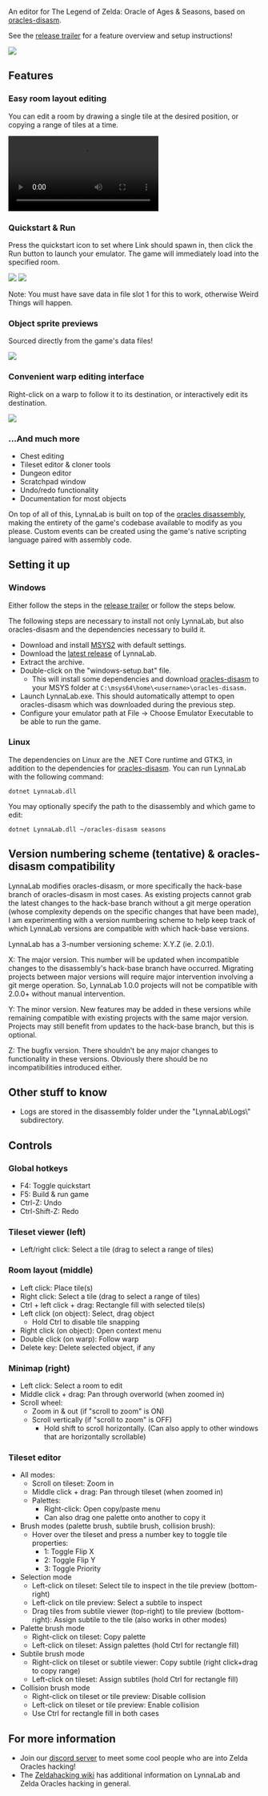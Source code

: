 An editor for The Legend of Zelda: Oracle of Ages & Seasons, based on
[oracles-disasm](https://github.com/stewmath/oracles-disasm).

See the [release trailer](https://www.youtube.com/watch?v=u-Sz1d0ZdEk) for a feature overview and
setup instructions!

![](images/preview-general.png)

## Features

### Easy room layout editing

You can edit a room by drawing a single tile at the desired position, or copying a range of tiles at
a time.

![](images/preview-brush.mp4)

### Quickstart & Run

Press the quickstart icon to set where Link should spawn in, then click the Run
button to launch your emulator. The game will immediately load into the
specified room.

![](images/preview-quickspawn-1.png)
![](images/preview-quickspawn-2.png)

Note: You must have save data in file slot 1 for this to work, otherwise Weird
Things will happen.

### Object sprite previews

Sourced directly from the game's data files!

![](images/preview-objects.png)

### Convenient warp editing interface

Right-click on a warp to follow it to its destination, or interactively edit its
destination.

![](images/preview-warps.png)

### ...And much more

- Chest editing
- Tileset editor & cloner tools
- Dungeon editor
- Scratchpad window
- Undo/redo functionality
- Documentation for most objects

On top of all of this, LynnaLab is built on top of the
[oracles disassembly](https://github.com/stewmath/oracles-disasm), making the
entirety of the game's codebase available to modify as you please. Custom events
can be created using the game's native scripting language paired with assembly
code.

## Setting it up

### Windows

Either follow the steps in the [release trailer](https://www.youtube.com/watch?v=u-Sz1d0ZdEk&t=126s)
or follow the steps below.

The following steps are necessary to install not only LynnaLab, but also
oracles-disasm and the dependencies necessary to build it.

- Download and install [MSYS2](https://www.msys2.org/) with default settings.
- Download the [latest release](https://github.com/Stewmath/LynnaLab/releases) of LynnaLab.
- Extract the archive.
- Double-click on the "windows-setup.bat" file.
  - This will install some dependencies and download
    [oracles-disasm](https://github.com/stewmath/oracles-disasm) to your MSYS
    folder at `C:\msys64\home\<username>\oracles-disasm.`
- Launch LynnaLab.exe. This should automatically attempt to open oracles-disasm
  which was downloaded during the previous step.
- Configure your emulator path at File -> Choose Emulator Executable to be able
  to run the game.

### Linux

The dependencies on Linux are the .NET Core runtime and GTK3, in addition to the
dependencies for [oracles-disasm](https://github.com/stewmath/oracles-disasm).
You can run LynnaLab with the following command:

```
dotnet LynnaLab.dll
```

You may optionally specify the path to the disassembly and which game to edit:

```
dotnet LynnaLab.dll ~/oracles-disasm seasons
```

## Version numbering scheme (tentative) & oracles-disasm compatibility

LynnaLab modifies oracles-disasm, or more specifically the hack-base branch of
oracles-disasm in most cases. As existing projects cannot grab the latest
changes to the hack-base branch without a git merge operation (whose complexity
depends on the specific changes that have been made), I am experimenting with a
version numbering scheme to help keep track of which LynnaLab versions are
compatible with which hack-base versions.

LynnaLab has a 3-number versioning scheme: X.Y.Z (ie. 2.0.1).

X: The major version. This number will be updated when incompatible changes to
the disassembly's hack-base branch have occurred. Migrating projects between
major versions will require major intervention involving a git merge operation.
So, LynnaLab 1.0.0 projects will not be compatible with 2.0.0+ without manual
intervention.

Y: The minor version. New features may be added in these versions while
remaining compatible with existing projects with the same major version.
Projects may still benefit from updates to the hack-base branch, but this is
optional.

Z: The bugfix version. There shouldn't be any major changes to functionality in
these versions. Obviously there should be no incompatibilities introduced
either.

## Other stuff to know

* Logs are stored in the disassembly folder under the "LynnaLab\\Logs\\"
  subdirectory.
  
## Controls

### Global hotkeys

* F4: Toggle quickstart
* F5: Build & run game
* Ctrl-Z: Undo
* Ctrl-Shift-Z: Redo

### Tileset viewer (left)

* Left/right click: Select a tile (drag to select a range of tiles)

### Room layout (middle)

* Left click: Place tile(s)
* Right click: Select a tile (drag to select a range of tiles)
* Ctrl + left click + drag: Rectangle fill with selected tile(s)
* Left click (on object): Select, drag object
  * Hold Ctrl to disable tile snapping
* Right click (on object): Open context menu
* Double click (on warp): Follow warp
* Delete key: Delete selected object, if any

### Minimap (right)

* Left click: Select a room to edit
* Middle click + drag: Pan through overworld (when zoomed in)
* Scroll wheel:
  * Zoom in & out (if "scroll to zoom" is ON)
  * Scroll vertically (if "scroll to zoom" is OFF)
    * Hold shift to scroll horizontally. (Can also apply to other windows that are horizontally scrollable)
    
### Tileset editor

* All modes:
  * Scroll on tileset: Zoom in
  * Middle click + drag: Pan through tileset (when zoomed in)
  * Palettes:
    * Right-click: Open copy/paste menu
    * Can also drag one palette onto another to copy it
* Brush modes (palette brush, subtile brush, collision brush):
  * Hover over the tileset and press a number key to toggle tile properties:
    * 1: Toggle Flip X
    * 2: Toggle Flip Y
    * 3: Toggle Priority
* Selection mode
  * Left-click on tileset: Select tile to inspect in the tile preview (bottom-right)
  * Left-click on tile preview: Select a subtile to inspect
  * Drag tiles from subtile viewer (top-right) to tile preview (bottom-right): Assign subtile to the
    tile (also works in other modes)
* Palette brush mode
  * Right-click on tileset: Copy palette
  * Left-click on tileset: Assign palettes (hold Ctrl for rectangle fill)
* Subtile brush mode
  * Right-click on tileset or subtile viewer: Copy subtile (right click+drag to copy range)
  * Left-click on tileset: Assign subtiles (hold Ctrl for rectangle fill)
* Collision brush mode
  * Right-click on tileset or tile preview: Disable collision
  * Left-click on tileset or tile preview: Enable collision
  * Use Ctrl for rectangle fill in both cases

## For more information

- Join our [discord server](https://discord.gg/wCpPPNZ) to meet some cool people
  who are into Zelda Oracles hacking!
- The [Zeldahacking wiki](https://wiki.zeldahacking.net/oracle/LynnaLab) has
  additional information on LynnaLab and Zelda Oracles hacking in general.
